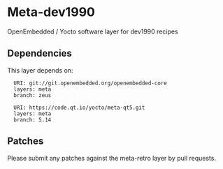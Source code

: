 # Meta-dev1990
OpenEmbedded / Yocto software layer for dev1990 recipes

## Dependencies
This layer depends on:
```
  URI: git://git.openembedded.org/openembedded-core
  layers: meta
  branch: zeus
  
  URI: https://code.qt.io/yocto/meta-qt5.git
  layers: meta
  branch: 5.14
```

## Patches
Please submit any patches against the meta-retro layer by pull requests.
